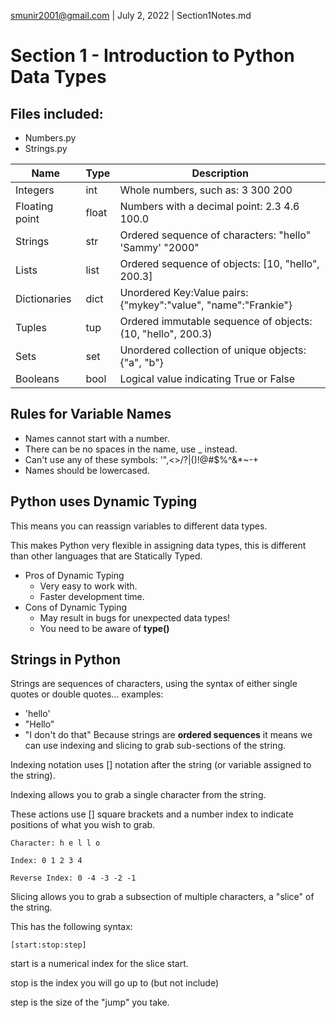 smunir2001@gmail.com | July 2, 2022 | Section1Notes.md
# Section 1 - Introduction to Python Data Types
## Files included:
* Numbers.py
* Strings.py

| Name | Type | Description |
|------|------|-------------|
| Integers | int | Whole numbers, such as: 3 300 200
| Floating point | float | Numbers with a decimal point: 2.3 4.6 100.0 |
| Strings | str | Ordered sequence of characters: "hello" 'Sammy' "2000" |
| Lists | list | Ordered sequence of objects: [10, "hello", 200.3] |
| Dictionaries | dict | Unordered Key:Value pairs: {"mykey":"value", "name":"Frankie"} |
| Tuples | tup | Ordered immutable sequence of objects: (10, "hello", 200.3) |
| Sets | set | Unordered collection of unique objects: {"a", "b"} |
| Booleans | bool | Logical value indicating True or False
## Rules for Variable Names
* Names cannot start with a number.
* There can be no spaces in the name, use _ instead.
* Can't use any of these symbols: '",<>/?|\()!@#$%^&*~-+
* Names should be lowercased.
## Python uses Dynamic Typing
This means you can reassign variables to different data types.

This makes Python very flexible in assigning data types, this is different than other languages that are Statically Typed.
* Pros of Dynamic Typing
    * Very easy to work with.
    * Faster development time.
* Cons of Dynamic Typing
    * May result in bugs for unexpected data types!
    * You need to be aware of __type()__
## Strings in Python
Strings are sequences of characters, using the syntax of either single quotes or double quotes... examples:
* 'hello'
* "Hello"
* "I don't do that"
Because strings are __ordered sequences__ it means we can use indexing and slicing to grab sub-sections of the string.

Indexing notation uses [] notation after the string (or variable assigned to the string).

Indexing allows you to grab a single character from the string.

These actions use [] square brackets and a number index to indicate positions of what you wish to grab.

    Character: h e l l o

    Index: 0 1 2 3 4

    Reverse Index: 0 -4 -3 -2 -1
Slicing allows you to grab a subsection of multiple characters, a "slice" of the string.

This has the following syntax:
    
    [start:stop:step]
start is a numerical index for the slice start.

stop is the index you will go up to (but not include)

step is the size of the "jump" you take.